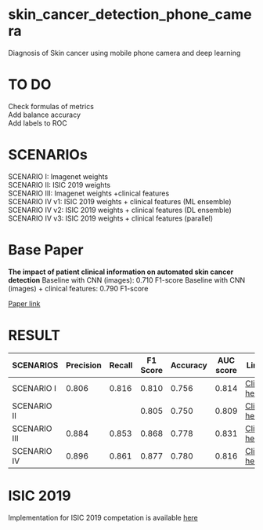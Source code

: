 # skin_cancer_detection_phone_camera
Diagnosis of Skin cancer using mobile phone camera and deep learning
# TO DO
Check formulas of metrics  
Add balance accuracy  
Add labels to ROC  

# SCENARIOs
SCENARIO I: Imagenet weights  
SCENARIO II: ISIC 2019 weights  
SCENARIO III: Imagenet weights +clinical features  
SCENARIO IV v1: ISIC 2019 weights + clinical features (ML ensemble)  
SCENARIO IV v2: ISIC 2019 weights + clinical features (DL ensemble)  
SCENARIO IV v3: ISIC 2019 weights + clinical features (parallel)  

# Base Paper
**The impact of patient clinical information on automated skin cancer detection**
Baseline with CNN (images): 0.710 F1-score
Baseline with CNN (images) + clinical features: 0.790 F1-score

<a href="https://www.sciencedirect.com/science/article/pii/S0010482519304019?via%3Dihub">Paper link</a>

# RESULT

<table>
<thead>
  <tr>
    <th>SCENARIOS</th>
    <th>Precision</th>
    <th>Recall</th>
    <th>F1 Score</th>
    <th>Accuracy</th>
    <th>AUC score</th>
    <th>Link</th>
  </tr>
</thead>
<tbody>
  <tr>
    <td>SCENARIO I</td>
    <td>0.806</td>
    <td>0.816</td>
    <td>0.810</td>
    <td>0.756</td>
    <td>0.814</td>
    <td><a href="https://github.com/talhaanwarch/skin_cancer_detection_phone_camera/blob/master/base_model.ipynb">Click here</a></td>
  </tr>
  <tr>
    <td>SCENARIO II</td>
    <td></td>
    <td></td>
    <td>0.805</td>
    <td>0.750</td>
    <td>0.809</td>
    <td><a href="https://github.com/talhaanwarch/skin_cancer_detection_phone_camera/blob/master/Scenario_II.ipynb">Click here</a></td>
  </tr>
  <tr>
    <td>SCENARIO III</td>
    <td>0.884</td>
    <td>0.853</td>
    <td>0.868</td>
    <td>0.778</td>
    <td>0.831</td>
    <td><a href="https://github.com/talhaanwarch/skin_cancer_detection_phone_camera/blob/master/Scenario_III.ipynb">Click here</a></td>
  </tr>
  <tr>
    <td>SCENARIO IV</td>
    <td>0.896</td>
    <td>0.861</td>
    <td>0.877</td>
    <td>0.780</td>
    <td>0.816</td>
    <td><a href="https://github.com/talhaanwarch/skin_cancer_detection_phone_camera/blob/master/Scenario_IV.ipynb">Click here</a></td>
  </tr>
</tbody>
</table>

# ISIC 2019  
Implementation for ISIC 2019 competation is available [here](https://github.com/talhaanwarch/ISIC2K19)
